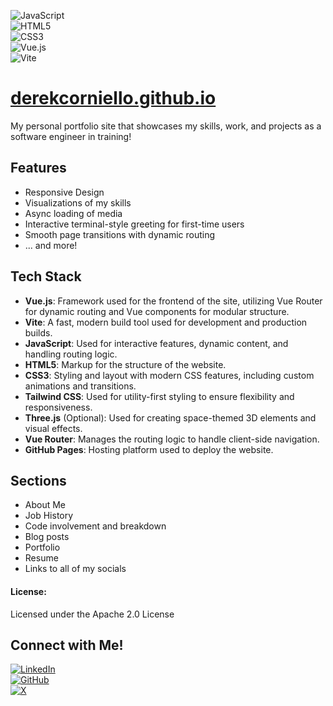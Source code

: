 ![JavaScript](https://img.shields.io/badge/javascript-%23F7DF1E.svg?style=for-the-badge&logo=javascript&logoColor=black)  
![HTML5](https://img.shields.io/badge/html5-%23E34F26.svg?style=for-the-badge&logo=html5&logoColor=white)  
![CSS3](https://img.shields.io/badge/css3-%231572B6.svg?style=for-the-badge&logo=css3&logoColor=white)  
![Vue.js](https://img.shields.io/badge/Vue.js-%234FC08D.svg?style=for-the-badge&logo=vue.js&logoColor=white)  
![Vite](https://img.shields.io/badge/Vite-%23646CFF.svg?style=for-the-badge&logo=vite&logoColor=white)  

# [derekcorniello.github.io](https://www.derekcorniello.github.io)  
My personal portfolio site that showcases my skills, work, and projects as a software engineer in training!

## Features  
- Responsive Design  
- Visualizations of my skills  
- Async loading of media  
- Interactive terminal-style greeting for first-time users  
- Smooth page transitions with dynamic routing  
- ... and more!

## Tech Stack  
- **Vue.js**: Framework used for the frontend of the site, utilizing Vue Router for dynamic routing and Vue components for modular structure.  
- **Vite**: A fast, modern build tool used for development and production builds.  
- **JavaScript**: Used for interactive features, dynamic content, and handling routing logic.  
- **HTML5**: Markup for the structure of the website.  
- **CSS3**: Styling and layout with modern CSS features, including custom animations and transitions.  
- **Tailwind CSS**: Used for utility-first styling to ensure flexibility and responsiveness.  
- **Three.js** (Optional): Used for creating space-themed 3D elements and visual effects.  
- **Vue Router**: Manages the routing logic to handle client-side navigation.  
- **GitHub Pages**: Hosting platform used to deploy the website.

## Sections  
- About Me  
- Job History  
- Code involvement and breakdown  
- Blog posts  
- Portfolio  
- Resume  
- Links to all of my socials  

#### License:  
Licensed under the Apache 2.0 License

## Connect with Me!  
[![LinkedIn](https://img.shields.io/badge/LinkedIn-%230A66C2.svg?style=for-the-badge&logo=linkedin&logoColor=white)](https://www.linkedin.com/in/derek-corniello)  
[![GitHub](https://img.shields.io/badge/GitHub-%23121011.svg?style=for-the-badge&logo=github&logoColor=white)](https://github.com/derekcorniello)  
[![X](https://img.shields.io/badge/X-%231DA1F2.svg?style=for-the-badge&logo=x&logoColor=white)](https://x.com/derekcorniello)
